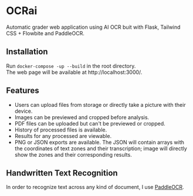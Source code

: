 # OCRai
Automatic grader web application using AI OCR buit with Flask, Tailwind CSS + Flowbite and PaddleOCR.

## Installation 

Run
`docker-compose -up --build` in the root directory.  
The web page will be available at http://localhost:3000/.

## Features
- Users can upload files from storage or directly take a picture with their device.
- Images can be previewed and cropped before analysis.
- PDF files can be uploaded but can't be previewed or cropped. 
- History of processed files is available. 
- Results for any processed are viewable. 
- PNG or JSON exports are available. The JSON will contain arrays with the coordinates of text zones and their transcription; image will directly show the zones and their corresponding results.


## Handwritten Text Recognition

In order to recognize text across any kind of document, I use [PaddleOCR](https://github.com/PaddlePaddle/PaddleOCR). 

